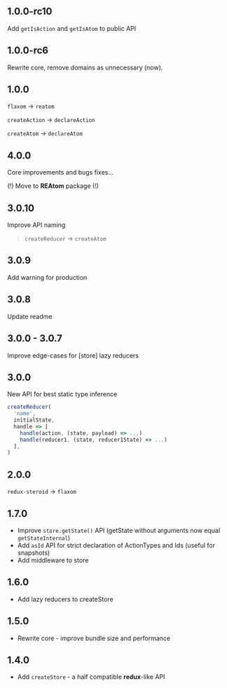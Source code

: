 ## 1.0.0-rc10

Add `getIsAction` and `getIsAtom` to public API

## 1.0.0-rc6

Rewrite core, remove domains as unnecessary (now).

## 1.0.0

`flaxom` -> `reatom`

`createAction` -> `declareAction`

`createAtom` -> `declareAtom`

## 4.0.0

Core improvements and bugs fixes...

(!) Move to **REAtom** package (!)

## 3.0.10

Improve API naming
> `createReducer` -> `createAtom`

## 3.0.9

Add warning for production

## 3.0.8

Update readme

## 3.0.0 - 3.0.7

Improve edge-cases for [store] lazy reducers

## 3.0.0

New API for best static type inference

```js
createReducer(
  'name',
  initialState,
  handle => [
    handle(action, (state, payload) => ...)
    handle(reducer1, (state, reducer1State) => ...)
  ],
)
```

## 2.0.0

`redux-steroid` -> `flaxom`

## 1.7.0

- Improve `store.getState()` API (getState without arguments now equal `getStateInternal`)
- Add `asId` API for strict declaration of ActionTypes and Ids (useful for snapshots)
- Add middleware to store

## 1.6.0

- Add lazy reducers to createStore

## 1.5.0

- Rewrite core - improve bundle size and performance

## 1.4.0

- Add `createStore` - a half compatible **redux**-like API
